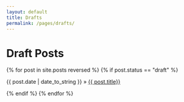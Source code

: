 ```yaml
---
layout: default
title: Drafts
permalink: /pages/drafts/
---
```

# Draft Posts

{% for post in site.posts reversed %}
{% if post.status == "draft" %}
  <p class="toc">{{ post.date | date_to_string }} &raquo; <a href="{{post.url}}">{{ post.title}}</a></p>
  {% endif %}
  {% endfor %}
  <p></p>
